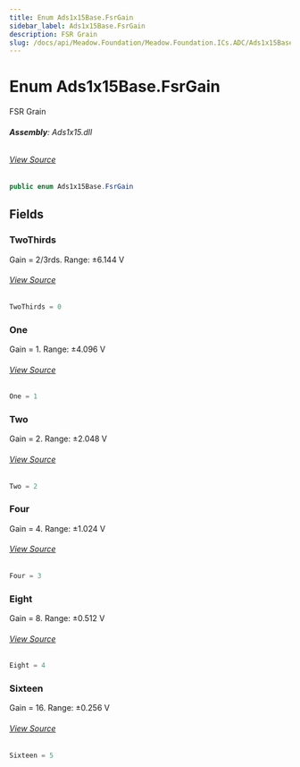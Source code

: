 ```yaml
---
title: Enum Ads1x15Base.FsrGain
sidebar_label: Ads1x15Base.FsrGain
description: FSR Grain
slug: /docs/api/Meadow.Foundation/Meadow.Foundation.ICs.ADC/Ads1x15Base.FsrGain
---
```

# Enum Ads1x15Base.FsrGain
FSR Grain

###### **Assembly**: Ads1x15.dll
###### [View Source](https://github.com/WildernessLabs/Meadow.Foundation.git/blob/develop/Source/Meadow.Foundation.Peripherals/ICs.ADC.Ads1x15/Driver/Ads1x15Base.Enums.cs#L35)
```csharp title="Declaration"
public enum Ads1x15Base.FsrGain
```
## Fields
### TwoThirds
Gain = 2/3rds. Range: ±6.144 V
###### [View Source](https://github.com/WildernessLabs/Meadow.Foundation.git/blob/develop/Source/Meadow.Foundation.Peripherals/ICs.ADC.Ads1x15/Driver/Ads1x15Base.Enums.cs#L40)
```csharp title="Declaration"
TwoThirds = 0
```
### One
Gain = 1. Range: ±4.096 V
###### [View Source](https://github.com/WildernessLabs/Meadow.Foundation.git/blob/develop/Source/Meadow.Foundation.Peripherals/ICs.ADC.Ads1x15/Driver/Ads1x15Base.Enums.cs#L44)
```csharp title="Declaration"
One = 1
```
### Two
Gain = 2. Range: ±2.048 V
###### [View Source](https://github.com/WildernessLabs/Meadow.Foundation.git/blob/develop/Source/Meadow.Foundation.Peripherals/ICs.ADC.Ads1x15/Driver/Ads1x15Base.Enums.cs#L48)
```csharp title="Declaration"
Two = 2
```
### Four
Gain = 4. Range: ±1.024 V
###### [View Source](https://github.com/WildernessLabs/Meadow.Foundation.git/blob/develop/Source/Meadow.Foundation.Peripherals/ICs.ADC.Ads1x15/Driver/Ads1x15Base.Enums.cs#L52)
```csharp title="Declaration"
Four = 3
```
### Eight
Gain = 8. Range: ±0.512 V
###### [View Source](https://github.com/WildernessLabs/Meadow.Foundation.git/blob/develop/Source/Meadow.Foundation.Peripherals/ICs.ADC.Ads1x15/Driver/Ads1x15Base.Enums.cs#L56)
```csharp title="Declaration"
Eight = 4
```
### Sixteen
Gain = 16. Range: ±0.256 V
###### [View Source](https://github.com/WildernessLabs/Meadow.Foundation.git/blob/develop/Source/Meadow.Foundation.Peripherals/ICs.ADC.Ads1x15/Driver/Ads1x15Base.Enums.cs#L60)
```csharp title="Declaration"
Sixteen = 5
```
